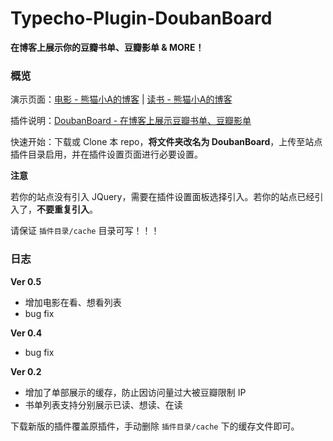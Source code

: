 # Typecho-Plugin-DoubanBoard

**在博客上展示你的豆瓣书单、豆瓣影单 & MORE！**

### 概览

演示页面：[电影 - 熊猫小A的博客](https://blog.imalan.cn/movie) | [读书 - 熊猫小A的博客](https://blog.imalan.cn/book)

插件说明：[DoubanBoard - 在博客上展示豆瓣书单、豆瓣影单](https://blog.imalan.cn/archives/168/)

快速开始：下载或 Clone 本 repo，**将文件夹改名为 DoubanBoard**，上传至站点插件目录启用，并在插件设置页面进行必要设置。

**注意**

若你的站点没有引入 JQuery，需要在插件设置面板选择引入。若你的站点已经引入了，**不要重复引入**。

请保证 `插件目录/cache` 目录可写！！！

### 日志

**Ver 0.5**

* 增加电影在看、想看列表
* bug fix

**Ver 0.4**

* bug fix

**Ver 0.2**

* 增加了单部展示的缓存，防止因访问量过大被豆瓣限制 IP
* 书单列表支持分别展示已读、想读、在读

下载新版的插件覆盖原插件，手动删除 `插件目录/cache` 下的缓存文件即可。